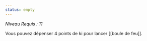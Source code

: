 ```yaml
---
status: empty
---
```

*Niveau Requis : 11*

Vous pouvez dépenser 4 points de ki pour lancer [[boule de feu]].